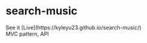# search-music
<p>
  See it [Live](https://kyleyu23.github.io/search-music/)  <br>
  MVC pattern, API  
</p>
